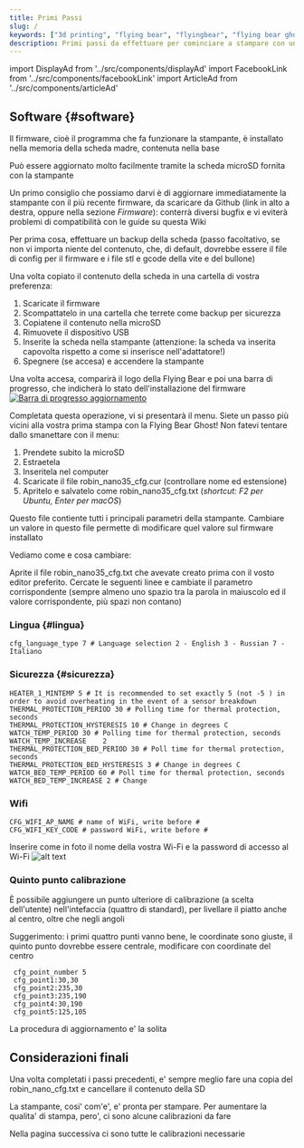```yaml
---
title: Primi Passi
slug: /
keywords: ["3d printing", "flying bear", "flyingbear", "flying bear ghost", "flyingbear ghost", "flyingbear ghost 5", "flying bear ghost 5", "stampa 3d", "setup", "hotend", "heath bed", "firmware", "pid"]
description: Primi passi da effettuare per cominciare a stampare con una Flyingbear Ghost
---
```

import DisplayAd from '../src/components/displayAd'
import FacebookLink from '../src/components/facebookLink'
import ArticleAd from '../src/components/articleAd'

<script async src="//pagead2.googlesyndication.com/pagead/js/adsbygoogle.js"></script>

<DisplayAd/>

## Software {#software}
Il firmware, cioè il programma che fa funzionare la stampante, è installato nella memoria della scheda madre, contenuta nella base 

Può essere aggiornato molto facilmente tramite la scheda microSD fornita con la stampante

Un primo consiglio che possiamo darvi è di aggiornare immediatamente la stampante con il più recente firmware, da scaricare da Github (link in alto a destra, oppure nella sezione *Firmware*): conterrà diversi bugfix e vi eviterà problemi di compatibilità con le guide su questa Wiki

Per prima cosa, effettuare un backup della scheda (passo facoltativo, se non vi importa niente del contenuto, che, di default, dovrebbe essere il file di config per il firmware e i file stl e gcode della vite e del bullone)

Una volta copiato il contenuto della scheda in una cartella di vostra preferenza:
1. Scaricate il firmware
2. Scompattatelo in una cartella che terrete come backup per sicurezza
3. Copiatene il contenuto nella microSD
4. Rimuovete il dispositivo USB
5. Inserite la scheda nella stampante (attenzione: la scheda va inserita capovolta rispetto a come si inserisce nell'adattatore!)
6. Spegnere (se accesa) e accendere la stampante

<ArticleAd/>

Una volta accesa, comparirà il logo della Flying Bear e poi una barra di progresso, che indicherà lo stato dell'installazione del firmware
[ ![Barra di progresso aggiornamento](/img/TFT_Update.jpg) ](/img/TFT_Update.jpg)


Completata questa operazione, vi si presentarà il menu. Siete un passo più vicini alla vostra prima stampa con la Flying Bear Ghost!
Non fatevi tentare dallo smanettare con il menu: 
1. Prendete subito la microSD
2. Estraetela
3. Inseritela nel computer
4. Scaricate il file robin_nano35_cfg.cur (controllare nome ed estensione)
5. Apritelo e salvatelo come robin_nano35_cfg.txt (*shortcut: F2 per Ubuntu, Enter per macOS*)

Questo file contiente tutti i principali parametri della stampante. Cambiare un valore in questo file permette di modificare quel valore sul firmware installato

Vediamo come e cosa cambiare:


Aprite il file robin_nano35_cfg.txt che avevate creato prima con il vosto editor preferito. Cercate le seguenti linee e cambiate il parametro corrispondente (sempre almeno uno spazio tra la parola in maiuscolo ed il valore corrispondente, più spazi non contano)

<DisplayAd/>

### Lingua {#lingua}
 ```
 cfg_language_type 7 # Language selection 2 - English 3 - Russian 7 - Italiano
 ```

### Sicurezza {#sicurezza}
 ``` HEATER_0_MINTEMP 5 # It is recommended to set exactly 5 (not -5) to avoid overheating if the sensor 
 HEATER_1_MINTEMP 5 # It is recommended to set exactly 5 (not -5 ) in order to avoid overheating in the event of a sensor breakdown
 THERMAL_PROTECTION_PERIOD 30 # Polling time for thermal protection, seconds 
 THERMAL_PROTECTION_HYSTERESIS 10 # Change in degrees C 
 WATCH_TEMP_PERIOD 30 # Polling time for thermal protection, seconds 
 WATCH_TEMP_INCREASE 	2
 THERMAL_PROTECTION_BED_PERIOD 30 # Poll time for thermal protection, seconds 
 THERMAL_PROTECTION_BED_HYSTERESIS 3 # Change in degrees C 
 WATCH_BED_TEMP_PERIOD 60 # Poll time for thermal protection, seconds 
 WATCH_BED_TEMP_INCREASE 2 # Change 
```

### Wifi 
```
CFG_WIFI_AP_NAME # name of WiFi, write before # 
CFG_WIFI_KEY_CODE # password WiFi, write before #
```
Inserire come in foto il nome della vostra Wi-Fi e la password di accesso al Wi-Fi
![alt text](/img/wifi_config.png "wifi")

<DisplayAd/>

### Quinto punto calibrazione
È possibile aggiungere un punto ulteriore di calibrazione (a scelta dell'utente) nell'intefaccia (quattro di standard), per livellare il piatto anche al centro, oltre che negli angoli

<ArticleAd/>

Suggerimento: i primi quattro punti vanno bene, le coordinate sono giuste, il quinto punto dovrebbe essere centrale, modificare con coordinate del centro

```
 cfg_point_number 5
 cfg_point1:30,30						
 cfg_point2:235,30
 cfg_point3:235,190
 cfg_point4:30,190
 cfg_point5:125,105
```

La procedura di aggiornamento e' la solita

<DisplayAd/>

## Considerazioni finali
Una volta completati i passi precedenti, e' sempre meglio fare una copia del robin_nano_cfg.txt e cancellare il contenuto della SD

La stampante, cosi' com'e', e' pronta per stampare. Per aumentare la qualita' di stampa, pero', ci sono alcune calibrazioni da fare

Nella pagina successiva ci sono tutte le calibrazioni necessarie


<DisplayAd/>

<FacebookLink link="https://www.facebook.com/hashtag/primipassi?__gid__=600126627631693"/>
